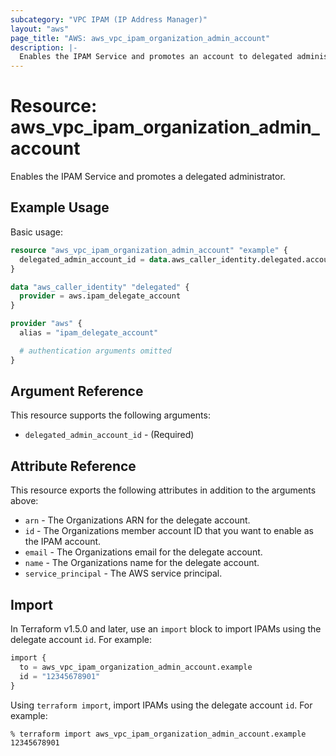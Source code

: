 ```yaml
---
subcategory: "VPC IPAM (IP Address Manager)"
layout: "aws"
page_title: "AWS: aws_vpc_ipam_organization_admin_account"
description: |-
  Enables the IPAM Service and promotes an account to delegated administrator for the service.
---
```


# Resource: aws_vpc_ipam_organization_admin_account

Enables the IPAM Service and promotes a delegated administrator.

## Example Usage

Basic usage:

```terraform
resource "aws_vpc_ipam_organization_admin_account" "example" {
  delegated_admin_account_id = data.aws_caller_identity.delegated.account_id
}

data "aws_caller_identity" "delegated" {
  provider = aws.ipam_delegate_account
}

provider "aws" {
  alias = "ipam_delegate_account"

  # authentication arguments omitted
}
```

## Argument Reference

This resource supports the following arguments:

* `delegated_admin_account_id` - (Required)

## Attribute Reference

This resource exports the following attributes in addition to the arguments above:

* `arn` - The Organizations ARN for the delegate account.
* `id` - The Organizations member account ID that you want to enable as the IPAM account.
* `email` - The Organizations email for the delegate account.
* `name` - The Organizations name for the delegate account.
* `service_principal` - The AWS service principal.

## Import

In Terraform v1.5.0 and later, use an `import` block to import IPAMs using the delegate account `id`. For example:

```terraform
import {
  to = aws_vpc_ipam_organization_admin_account.example
  id = "12345678901"
}
```

Using `terraform import`, import IPAMs using the delegate account `id`. For example:

```console
% terraform import aws_vpc_ipam_organization_admin_account.example 12345678901
```
